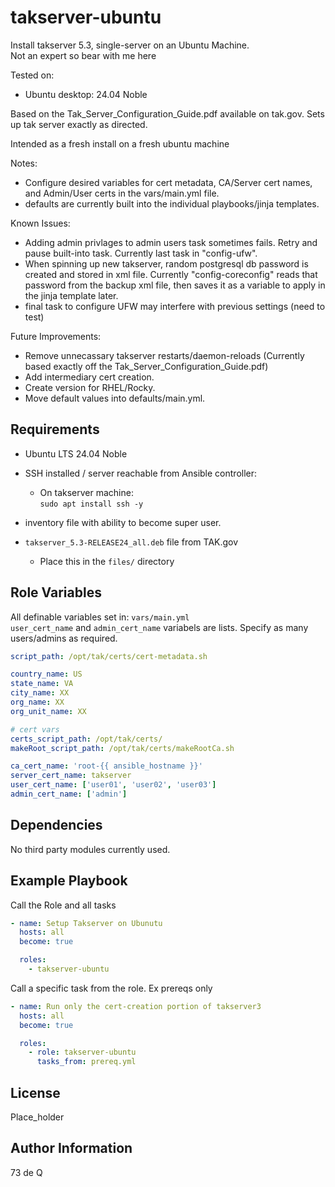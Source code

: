 takserver-ubuntu
=========

Install takserver 5.3, single-server on an Ubuntu Machine.  
Not an expert so bear with me here  

Tested on: 
 - Ubuntu desktop: 24.04 Noble  

Based on the Tak_Server_Configuration_Guide.pdf available on tak.gov. Sets up tak server exactly as directed. 

Intended as a fresh install on a fresh ubuntu machine  

Notes:  
- Configure desired variables for cert metadata, CA/Server cert names, and Admin/User certs in the vars/main.yml file. 
- defaults are currently built into the individual playbooks/jinja templates.

Known Issues:  
- Adding admin privlages to admin users task sometimes fails. Retry and pause built-into task. Currently last task in "config-ufw".
- When spinning up new takserver, random postgresql db password is created and stored in xml file. Currently "config-coreconfig" reads that password from the backup xml file, then saves it as a variable to apply in the jinja template later.
- final task to configure UFW may interfere with previous settings (need to test)

Future Improvements:  
- Remove unnecassary takserver restarts/daemon-reloads (Currently based exactly off the Tak_Server_Configuration_Guide.pdf)  
- Add intermediary cert creation.
- Create version for RHEL/Rocky.  
- Move default values into defaults/main.yml.  


Requirements
------------

- Ubuntu LTS 24.04 Noble  

- SSH installed / server reachable from Ansible controller: 
  - On takserver machine:  
    `sudo apt install ssh -y`

- inventory file with ability to become super user.

- `takserver_5.3-RELEASE24_all.deb` file from TAK.gov 
  - Place this in the `files/` directory   

Role Variables
--------------

<!-- A description of the settable variables for this role should go here, including any variables that are in defaults/main.yml, vars/main.yml, and any variables that can/should be set via parameters to the role. Any variables that are read from other roles and/or the global scope (ie. hostvars, group vars, etc.) should be mentioned here as well. -->

All definable variables set in: `vars/main.yml`  
`user_cert_name` and `admin_cert_name` variabels are lists. Specify as many users/admins as required.

```yaml
script_path: /opt/tak/certs/cert-metadata.sh

country_name: US
state_name: VA
city_name: XX
org_name: XX
org_unit_name: XX

# cert vars
certs_script_path: /opt/tak/certs/
makeRoot_script_path: /opt/tak/certs/makeRootCa.sh

ca_cert_name: 'root-{{ ansible_hostname }}'
server_cert_name: takserver
user_cert_name: ['user01', 'user02', 'user03']
admin_cert_name: ['admin']
```

Dependencies
------------

<!-- A list of other roles hosted on Galaxy should go here, plus any details in regards to parameters that may need to be set for other roles, or variables that are used from other roles. -->

No third party modules currently used.  

Example Playbook
----------------

<!-- Including an example of how to use your role (for instance, with variables passed in as parameters) is always nice for users too:

    - hosts: servers
      roles:
         - { role: username.rolename, x: 42 } -->

Call the Role and all tasks  

```yaml
- name: Setup Takserver on Ubunutu
  hosts: all
  become: true

  roles:
    - takserver-ubuntu
```

Call a specific task from the role. Ex prereqs only  

```yaml
- name: Run only the cert-creation portion of takserver3
  hosts: all
  become: true

  roles:
    - role: takserver-ubuntu
      tasks_from: prereq.yml
```


License
-------

Place_holder

Author Information
------------------

<!-- An optional section for the role authors to include contact information, or a website (HTML is not allowed). -->

73 de Q